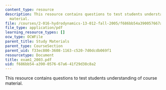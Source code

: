```yaml
---
content_type: resource
description: This resource contains questions to test students understanding of course
  material.
file: /courses/2-016-hydrodynamics-13-012-fall-2005/f686bb54a390057667a641f29d38c8a2_exam1_2003.pdf
file_type: application/pdf
learning_resource_types: []
ocw_type: OCWFile
parent_title: Study Materials
parent_type: CourseSection
parent_uid: f33ec800-3608-1163-c520-7d0dcdb069f1
resourcetype: Document
title: exam1_2003.pdf
uid: f686bb54-a390-0576-67a6-41f29d38c8a2
---
```

This resource contains questions to test students understanding of course material.

